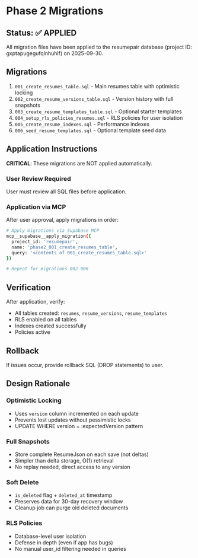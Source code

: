 # Phase 2 Migrations

## Status: ✅ APPLIED

All migration files have been applied to the resumepair database (project ID: gxptapugegufqlnhuhlf) on 2025-09-30.

## Migrations

1. `001_create_resumes_table.sql` - Main resumes table with optimistic locking
2. `002_create_resume_versions_table.sql` - Version history with full snapshots
3. `003_create_resume_templates_table.sql` - Optional starter templates
4. `004_setup_rls_policies_resumes.sql` - RLS policies for user isolation
5. `005_create_resume_indexes.sql` - Performance indexes
6. `006_seed_resume_templates.sql` - Optional template seed data

## Application Instructions

**CRITICAL**: These migrations are NOT applied automatically.

### User Review Required

User must review all SQL files before application.

### Application via MCP

After user approval, apply migrations in order:

```bash
# Apply migrations via Supabase MCP
mcp__supabase__apply_migration({
  project_id: 'resumepair',
  name: 'phase2_001_create_resumes_table',
  query: '<contents of 001_create_resumes_table.sql>'
})

# Repeat for migrations 002-006
```

## Verification

After application, verify:
- All tables created: `resumes`, `resume_versions`, `resume_templates`
- RLS enabled on all tables
- Indexes created successfully
- Policies active

## Rollback

If issues occur, provide rollback SQL (DROP statements) to user.

## Design Rationale

### Optimistic Locking
- Uses `version` column incremented on each update
- Prevents lost updates without pessimistic locks
- UPDATE WHERE version = :expectedVersion pattern

### Full Snapshots
- Store complete ResumeJson on each save (not deltas)
- Simpler than delta storage, O(1) retrieval
- No replay needed, direct access to any version

### Soft Delete
- `is_deleted` flag + `deleted_at` timestamp
- Preserves data for 30-day recovery window
- Cleanup job can purge old deleted documents

### RLS Policies
- Database-level user isolation
- Defense in depth (even if app has bugs)
- No manual user_id filtering needed in queries